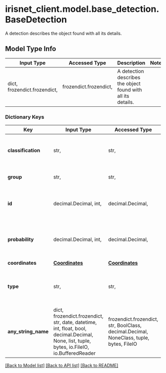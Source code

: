 # irisnet_client.model.base_detection.BaseDetection

A detection describes the object found with all its details.

## Model Type Info
Input Type | Accessed Type | Description | Notes
------------ | ------------- | ------------- | -------------
dict, frozendict.frozendict,  | frozendict.frozendict,  | A detection describes the object found with all its details. | 

### Dictionary Keys
Key | Input Type | Accessed Type | Description | Notes
------------ | ------------- | ------------- | ------------- | -------------
**classification** | str,  | str,  | The classification of the recognized object. | [optional] 
**group** | str,  | str,  | The group of the classification. | [optional] 
**id** | decimal.Decimal, int,  | decimal.Decimal,  | The id of the detection object. | [optional] value must be a 32 bit integer
**probability** | decimal.Decimal, int,  | decimal.Decimal,  | The probability that the object found matches the classification. | [optional] value must be a 32 bit integer
**coordinates** | [**Coordinates**](Coordinates.md) | [**Coordinates**](Coordinates.md) |  | [optional] 
**type** | str,  | str,  | Used as a type discriminator for json to object conversion. | [optional] 
**any_string_name** | dict, frozendict.frozendict, str, date, datetime, int, float, bool, decimal.Decimal, None, list, tuple, bytes, io.FileIO, io.BufferedReader | frozendict.frozendict, str, BoolClass, decimal.Decimal, NoneClass, tuple, bytes, FileIO | any string name can be used but the value must be the correct type | [optional]

[[Back to Model list]](../../README.md#documentation-for-models) [[Back to API list]](../../README.md#documentation-for-api-endpoints) [[Back to README]](../../README.md)

